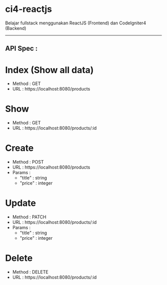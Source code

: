 # ci4-reactjs
Belajar fullstack menggunakan ReactJS (Frontend) dan CodeIgniter4 (Backend)

--------------------------------------------------
API Spec :
--------------------------------------------------
# Index (Show all data)
- Method : GET
- URL : https://localhost:8080/products

# Show
- Method : GET
- URL : https://localhost:8080/products/:id

# Create
- Method : POST
- URL : https://localhost:8080/products
- Params :
  - "title" : string
  - "price" : integer

# Update
- Method : PATCH
- URL : https://localhost:8080/products/:id
- Params :
  - "title" : string
  - "price" : integer

# Delete
- Method : DELETE
- URL : https://localhost:8080/products/:id
